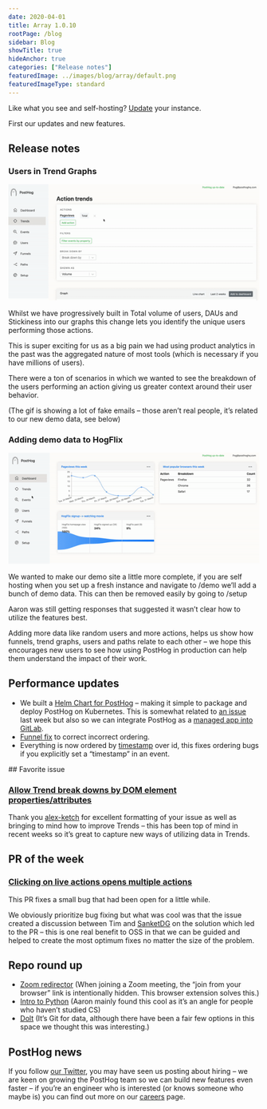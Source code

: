 ```yaml
---
date: 2020-04-01
title: Array 1.0.10
rootPage: /blog
sidebar: Blog
showTitle: true
hideAnchor: true
categories: ["Release notes"]
featuredImage: ../images/blog/array/default.png
featuredImageType: standard
---
```


Like what you see and self-hosting? [Update](/docs/self-host/configure/upgrading-posthog) your instance.

First our updates and new features.

## Release notes

### Users in Trend Graphs

![users in trend graphs](../images/03/usersintrends.gif)

Whilst we have progressively built in Total volume of users, DAUs and Stickiness into our graphs this change lets you identify the unique users performing those actions. 

This is super exciting for us as a big pain we had using product analytics in the past was the aggregated nature of most tools (which is necessary if you have millions of users).

There were a ton of scenarios in which we wanted to see the breakdown of the users performing an action giving us greater context around their user behavior.

(The gif is showing a lot of fake emails – those aren’t real people, it’s related to our new demo data, see below) 

### Adding demo data to HogFlix

![adding demo data to HogFlix](../images/03/demodatahogflix.gif)

We wanted to make our demo site a little more complete, if you are self hosting when you set up a fresh instance and navigate to /demo we’ll add a bunch of demo data. This can then be removed easily by going to /setup

Aaron was still getting responses that suggested it wasn’t clear how to utilize the features best. 

Adding more data like random users and more actions, helps us show how funnels, trend graphs, users and paths relate to each other – we hope this encourages new users to see how using PostHog in production can help them understand the impact of their work.

## Performance updates

* We built a [Helm Chart for PostHog](https://github.com/PostHog/posthog/pull/407) – making it simple to package and deploy PostHog on Kubernetes. This is somewhat related to [an issue](https://github.com/PostHog/posthog/issues/343) last week but also so we can integrate PostHog as a [managed app into GitLab](https://github.com/PostHog/posthog/issues/401).
* [Funnel fix](https://github.com/PostHog/posthog/pull/408) to correct incorrect ordering.
* Everything is now ordered by [timestamp](https://github.com/PostHog/posthog/issues/421) over id, this fixes ordering bugs if you explicitly set a “timestamp” in an event.

## Favorite issue

### [Allow Trend break downs by DOM element properties/attributes](https://github.com/PostHog/posthog/issues/419)

Thank you [alex-ketch](https://github.com/alex-ketch) for excellent formatting of your issue as well as bringing to mind how to improve Trends – this has been top of mind in recent weeks so it’s great to capture new ways of utilizing data in Trends.

## PR of the week

### [Clicking on live actions opens multiple actions](https://github.com/PostHog/posthog/pull/409)

This PR fixes a small bug that had been open for a little while. 

We obviously prioritize bug fixing but what was cool was that the issue created a discussion between Tim and [SanketDG](https://github.com/SanketDG) on the solution which led to the PR – this is one real benefit to OSS in that we can be guided and helped to create the most optimum fixes no matter the size of the problem.

## Repo round up

* [Zoom redirector](https://github.com/arkadiyt/zoom-redirector#whats-it-for) (When joining a Zoom meeting, the “join from your browser” link is intentionally hidden. This browser extension solves this.)
* [Intro to Python](https://news.ycombinator.com/item?id=22669084) (Aaron mainly found this cool as it’s an angle for people who haven’t studied CS)
* [Dolt](https://github.com/liquidata-inc/dolt) (It’s Git for data, although there have been a fair few options in this space we thought this was interesting.)

## PostHog news

If you follow [our Twitter](https://twitter.com/PostHog), you may have seen us posting about hiring – we are keen on growing the PostHog team so we can build new features even faster – if you’re an engineer who is interested (or knows someone who maybe is) you can find out more on our [careers](/careers) page.